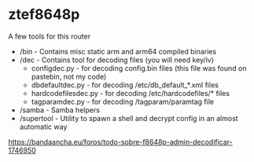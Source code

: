 # ztef8648p

A few tools for this router

- /bin - Contains misc static arm and arm64 compiled binaries
- /dec - Contains tool for decoding files (you will need key/iv)
    - configdec.py - for decoding config.bin files (this file was found on pastebin, not my code)
    - dbdefaultdec.py - for decoding /etc/db_default_*.xml files
    - hardcodefilesdec.py - for decoding /etc/hardcodefiles/* files
    - tagparamdec.py - for decoding /tagparam/paramtag file
- /samba - Samba helpers
- /supertool - Utility to spawn a shell and decrypt config in an almost automatic way

https://bandaancha.eu/foros/todo-sobre-f8648p-admin-decodificar-1746950

